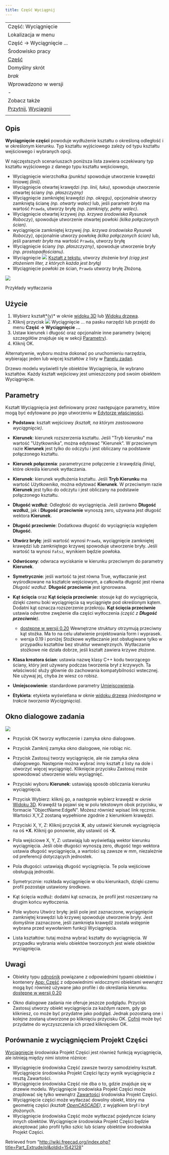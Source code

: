 ```yaml
---
title: Część Wyciągnij
---
```

|  |
| --- |
| Część: Wyciągnięcie |
| Lokalizacja w menu |
| Część → Wyciągnięcie ... |
| Środowisko pracy |
| [Część](/Part_Workbench/pl "Part Workbench/pl") |
| Domyślny skrót |
| *brak* |
| Wprowadzono w wersji |
| - |
| Zobacz także |
| [Przytnij](/Draft_Trimex/pl "Draft Trimex/pl"), [Wyciągnij](/PartDesign_Pad/pl "PartDesign Pad/pl") |
|  |

## Opis

**Wyciągnięcie części** powoduje wydłużenie kształtu o określoną odległość i w określonym kierunku. Typ kształtu wyjściowego zależy od typu kształtu wejściowego i wybranych opcji.

W najczęstszych scenariuszach poniższa lista zawiera oczekiwany typ kształtu wyjściowego z danego typu kształtu wejściowego,

* Wyciągnięcie wierzchołka *(punktu)* spowoduje utworzenie krawędzi liniowej *(linii)*.
* Wyciągnięcie otwartej krawędzi *(np. linii, łuku)*, spowoduje utworzenie otwartej ściany *(np. płaszczyzny)*
* Wyciągnięcie zamkniętej krawędzi *(np. okręgu)*, opcjonalnie utworzy zamkniętą ścianę *(np. otwarty walec)* lub, jeśli parametr *bryła* ma wartość `Prawda`, utworzy bryłę *(np. zamknięty, pełny walec)*.
* Wyciągnięcie otwartej krzywej *(np. krzywa środowiska Rysunek Roboczy)*, spowoduje utworzenie otwartej powłoki *(kilka połączonych ścian)*.
* wyciągnięcie zamkniętej krzywej *(np. krzywa środowiska Rysunek Roboczy)*, opcjonalnie utworzy powłokę *(kilka połączonych ścian)* lub, jeśli parametr *bryła* ma wartość `Prawda`, utworzy bryłę
* Wyciągnięcie ściany *(np. płaszczyzny)*, spowoduje utworzenie bryły *(np. prostopadłościanu)*.
* Wyciągnięcie ![](/images/Draft_ShapeString.svg) [Kształt z tekstu](/Draft_ShapeString/pl "Draft ShapeString/pl"), utworzy złożenie brył *(ciąg jest złożeniem liter, z których każda jest bryłą)*
* Wyciągnięcie powłoki ze ścian, `Prawda` utworzy bryłę Złożoną.

![](/images/Part_Extrude_demo.png)

Przykłady wytłaczania

## Użycie

1. Wybierz kształt*(y)* w oknie [widoku 3D](/3D_view/pl "3D view/pl") lub [Widoku drzewa](/Tree_view/pl "Tree view/pl").
2. Kliknij przycisk ![](/images/Part_Extrude.svg) Wyciągnięcie ... na pasku narzędzi lub przejdź do menu **Część → Wyciągnięcie ...**
3. Ustaw kierunek i długość oraz opcjonalnie inne parametry (więcej szczegółów znajduje się w sekcji [Parametry](#Parametry)).
4. Kliknij OK.

Alternatywnie, wyboru można dokonać po uruchomieniu narzędzia, wybierając jeden lub więcej kształtów z listy w [Panelu zadań](/Task_panel/pl "Task panel/pl").

Drzewo modelu wyświetli tyle obiektów Wyciągnięcia, ile wybrano kształtów. Każdy kształt wejściowy jest umieszczony pod swoim obiektem Wyciągnięcie.

## Parametry

Kształt Wyciągnięcia jest definiowany przez następujące parametry, które mogą być edytowane po jego utworzeniu w [Edytorze właściwości](/Property_editor/pl "Property editor/pl").

* **Podstawa**: kształt wejściowy *(kształt, na którym zastosowano wyciągnięcie)*.

* **Kierunek**: kierunek rozszerzenia kształtu. Jeśli "Tryb kierunku" ma wartość "Użytkownika", można edytować "Kierunek". W przeciwnym razie **Kierunek** jest tylko do odczytu i jest obliczany na podstawie połączonego kształtu.

* **Kierunek połączenia**: parametryczne połączenie z krawędzią *(linią)*, które określa kierunek wytłaczania.

* **Kierunek**: kierunek wydłużenia kształtu. Jeśli **Tryb Kierunku** ma wartość *Użytkownika*, można edytować **Kierunek**. W przeciwnym razie **Kierunek** jest tylko do odczytu i jest obliczany na podstawie połączonego kształtu.

* **Długość wzdłuż**: Odległość do wyciągnięcia. Jeśli zarówno **Długość wzdłuż**, jak i **Długość przeciwnie** wynoszą zero, używana jest długość wektora **Kierunek**.

* **Długość przeciwnie**: Dodatkowa długość do wyciągnięcia względem **Długość**.

* **Utwórz bryłę**: jeśli wartość wynosi `Prawda`, wyciągnięcie zamkniętej krawędzi lub zamkniętego krzywej spowoduje utworzenie bryły. Jeśli wartość ta wynosi `Fałsz`, wynikiem będzie powłoka.

* **Odwrócony**: odwraca wyciskanie w kierunku przeciwnym do parametry **Kierunek**.

* **Symetrycznie**: jeśli wartość ta jest równa True, wytłaczanie jest wyśrodkowane na kształcie wejściowym, a całkowita długość jest równa *Długość wzdłuż*. **Długość przeciwnie** jest ignorowana.

* **Kąt ścięcia** oraz **Kąt ścięcia przeciwnie**: stosuje kąt do wyciągnięcia, dzięki czemu boki wyciągnięcia są wyciągnięte pod określonym kątem. Dodatni kąt oznacza rozszerzenie przekroju. **Kąt ścięcia przeciwnie** ustawia odwrotne zwężenie dla części wytłoczenia *(część z **Długość przeciwnie**)*.
  + [dostępne w wersji 0.20](/Release_notes_0.20/pl "Release notes 0.20/pl") Wewnętrzne struktury otrzymują przeciwny kąt stożka. Ma to na celu ułatwienie projektowania form i wyprasek.
  + wersja 0.19 i poniżej Stożkowe wytłaczanie jest obsługiwane tylko w przypadku kształtów bez struktur wewnętrznych. Wytłaczanie stożkowe nie działa dobrze, jeśli kształt zawiera krzywe złożone.

* **Klasa kreatora ścian**: ustawia nazwę klasy C++ kodu tworzącego ściany, który jest używany podczas tworzenia brył z krzywych. Ta właściwość służy głównie do zachowania kompatybilności wstecznej. Nie używaj jej, chyba że wiesz co robisz.

* **Umiejscowienie**: standardowe parametry [Umiejscowienia](/Placement/pl "Placement/pl").

* **Etykieta**: etykieta wyświetlana w oknie [widoku drzewa](/Tree_view/pl "Tree view/pl") *(niedostępna w trakcie tworzenia Wyciągnięcia)*.

## Okno dialogowe zadania

![](/images/Part_Extrude_dialog.png)

* Przycisk OK tworzy wytłoczenie i zamyka okno dialogowe.

* Przycisk Zamknij zamyka okno dialogowe, nie robiąc nic.

* Przycisk Zastosuj tworzy wyciągnięcie, ale nie zamyka okna dialogowego. Następnie można wybrać inny kształt z listy na dole i utworzyć więcej wyciągnięć. Kliknięcie przycisku Zastosuj może spowodować utworzenie wielu wyciągnięć.

* Przyciski wyboru **Kierunek**: ustawiają sposób obliczania kierunku wyciągnięcia.

* Przycisk Wybierz: kliknij go, a następnie wybierz krawędź w oknie [Widoku 3D](/3D_view/pl "3D view/pl"). Krawędź ta pojawi się w polu tekstowym obok przycisku, w formacie "ObjectName:EdgeN". Możesz również wpisać link ręcznie. Wartości X,Y,Z zostaną wypełnione zgodnie z kierunkiem krawędzi.

* Przyciski X, Y, Z: Kliknij przycisk **X**, aby ustawić kierunek wyciągnięcia na oś **+X**. Kliknij go ponownie, aby ustawić oś **-X**.

* Pola wejściowe X, Y, Z: ustawiają lub wyświetlają wektor kierunku wyciągnięcia. Jeśli obie długości wynoszą zero, długość tego wektora ustawia długość wyciągnięcia, a wartości są zawsze w mm, niezależnie od preferencji dotyczących jednostek.

* Pola długości: ustawiają długość wyciągnięcia. Te pola wejściowe obsługują jednostki.

* Symetrycznie: rozkłada wyciągnięcie w obu kierunkach, dzięki czemu profil pozostaje ustawiony środkowo.

* Kąt ścięcia wzdłuż: dodatni kąt oznacza, że profil jest rozszerzany na drugim końcu wytłoczenia.

* Pole wyboru Utwórz bryłę: jeśli pole jest zaznaczone, wyciągnięcie zamkniętej krawędzi lub krzywej spowoduje utworzenie bryły. Jest domyślnie zaznaczone, jeśli zamknięta krawędź została wstępnie wybrana przed wywołaniem funkcji Wyciągnięcia.

* Lista kształtów: tutaj można wybrać kształty do wyciągnięcia. W przypadku wybrania wielu obiektów tworzonych jest wiele obiektów wyciągnięcia.

## Uwagi

* Obiekty typu [odnośnik](/App_Link/pl "App Link/pl") powiązane z odpowiednimi typami obiektów i kontenery [App: Część](/App_Part/pl "App Part/pl") z odpowiednimi widocznymi obiektami wewnątrz mogą być również używane jako profile i do określania kierunku. [dostępne w wersji 0.20](/Release_notes_0.20/pl "Release notes 0.20/pl")

* Okno dialogowe zadania nie oferuje jeszcze podglądu. Przycisk Zastosuj utworzy obiekt wyciągnięcia za każdym razem, gdy go klikniesz, co może być przydatne jako podgląd. Jednak pozostaną one i kolejne zostaną utworzone po kliknięciu przycisku OK. [Cofnij](/Std_Undo/pl "Std Undo/pl") może być przydatne do wyczyszczenia ich przed kliknięciem OK.

## Porównanie z wyciągnięciem Projekt Części

[Wyciągnięcie](/PartDesign_Pad/pl "PartDesign Pad/pl") środowiska Projekt Części jest również funkcją wyciągnięcia, ale istnieją między nimi istotne różnice:

* Wyciągnięcie środowiska Część zawsze tworzy samodzielny kształt. Wyciągnięcie środowiska Projekt Części łączy wynik wyciągnięcia z resztą Zawartości.
* Wyciągnięcie środowiska Część nie dba o to, gdzie znajduje się w drzewie modelu. Wyciągnięcie środowiska Projekt Części może znajdować się tylko wewnątrz [Zawartości](/PartDesign_Body/pl "PartDesign Body/pl") środowiska Projekt Części.
* Wyciągnięcie części może wytłaczać dowolny obiekt, który ma geometrię części *(kształt [OpenCASCADE](/OpenCASCADE/pl "OpenCASCADE/pl"))*, z wyjątkiem brył i brył złożonych.
* Wyciągnięcie środowiska Część może wytłaczać pojedyncze ściany innych obiektów. Wyciągnięcie środowiska Projekt Części będzie akceptować jako profil tylko szkic lub ściany obiektów środowiska Projekt Części.

Retrieved from "<http://wiki.freecad.org/index.php?title=Part_Extrude/pl&oldid=1542128>"